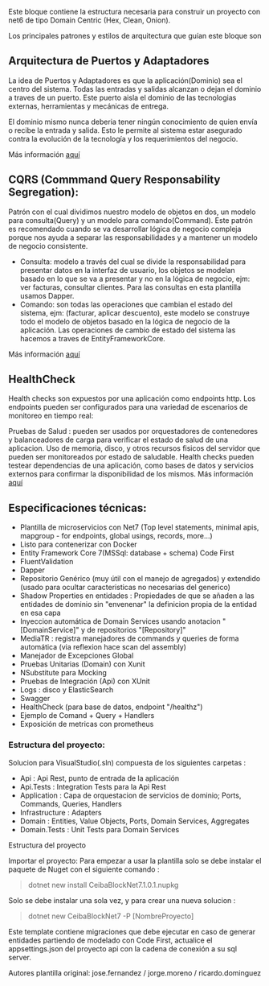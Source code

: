 Este bloque contiene la estructura necesaria para construir un proyecto con net6 de tipo Domain Centric (Hex, Clean, Onion).

Los principales patrones y estilos de arquitectura que guían este bloque son

## Arquitectura de Puertos y Adaptadores
La idea de Puertos y Adaptadores es que la aplicación(Dominio) sea el centro del sistema. Todas las entradas y salidas alcanzan o dejan el dominio a traves de un puerto. Este puerto aisla el dominio de las tecnologias externas, herramientas y mecánicas de entrega.

El dominio mismo nunca deberia tener ningún conocimiento de quien envía o recibe la entrada y salida. Esto le permite al sistema estar asegurado contra la evolución de la tecnología y los requerimientos del negocio.

Más información [aquí](https://www.thinktocode.com/2018/07/19/ports-and-adapters-architecture/)

## CQRS (Commmand Query Responsability Segregation):
Patrón con el cual dividimos nuestro modelo de objetos en dos, un modelo para consulta(Query) y un modelo para comando(Command). Este patrón es recomendado cuando se va desarrollar lógica de negocio compleja porque nos ayuda a separar las responsabilidades y a mantener un modelo de negocio consistente.

* Consulta: modelo a través del cual se divide la responsabilidad para presentar datos en la interfaz de usuario, los objetos se modelan basado en lo que se va a presentar y no en la lógica de negocio, ejm: ver facturas, consultar clientes. Para las consultas en esta plantilla usamos Dapper.
* Comando: son todas las operaciones que cambian el estado del sistema, ejm: (facturar, aplicar descuento), este modelo se construye todo el modelo de objetos basado en la lógica de negocio de la aplicación. Las operaciones de cambio de estado del sistema las hacemos a traves de EntityFrameworkCore.

Más información [aquí](https://docs.microsoft.com/en-us/azure/architecture/patterns/cqrs)

## HealthCheck
Health checks son expuestos por una aplicación como endpoints http. Los endpoints pueden ser configurados para una variedad de escenarios de monitoreo en tiempo real:

Pruebas de Salud : pueden ser usados por orquestadores de contenedores y balanceadores de carga para verificar el estado de salud de una aplicacion.
Uso de memoria, disco, y otros recursos fisicos del servidor que pueden ser monitoreados por estado de saludable.
Health checks pueden testear dependencias de una aplicación, como bases de datos y servicios externos para confirmar la disponibilidad de los mismos.
Más información [aquí](https://docs.microsoft.com/en-us/aspnet/core/host-and-deploy/health-checks?view=aspnetcore-3.1)

## Especificaciones técnicas:
* Plantilla de microservicios con Net7 (Top level statements, minimal apis, mapgroup - for endpoints,  global usings, records, more...)
* Listo para contenerizar con Docker
* Entity Framework Core 7(MSSql: database + schema) Code First 
* FluentValidation
* Dapper 
* Repositorio Genérico (muy útil con el manejo de agregados) y extendido (usado para ocultar caracteristicas no necesarias del generico)
* Shadow Properties en entidades : Propiedades de que se añaden a las entidades de dominio sin "envenenar" la definicion propia de la entidad en esa capa
* Inyeccion automática de Domain Services usando anotacion "[DomainService]" y de repositorios "[Repository]"
* MediaTR : registra manejadores de commands y queries de forma automática (via reflexion hace scan del assembly)
* Manejador de Excepciones Global
* Pruebas Unitarias (Domain) con Xunit
* NSubstitute para Mocking
* Pruebas de Integración (Api) con XUnit
* Logs : disco y ElasticSearch
* Swagger
* HealthCheck (para base de datos, endpoint "/healthz") 
* Ejemplo de Comand + Query + Handlers
* Exposición de metricas con prometheus

### Estructura del proyecto:
Solucion para VisualStudio(.sln) compuesta de los siguientes carpetas :

* Api : Api Rest, punto de entrada de la aplicación
* Api.Tests : Integration Tests para la Api Rest
* Application : Capa de orquestacion de servicios de dominio; Ports, Commands, Queries, Handlers
* Infrastructure : Adapters
* Domain : Entities, Value Objects, Ports, Domain Services, Aggregates
* Domain.Tests : Unit Tests para Domain Services

Estructura del proyecto

Importar el proyecto:
Para empezar a usar la plantilla solo se debe instalar el paquete de Nuget con el siguiente comando : 

> dotnet new install CeibaBlockNet7.1.0.1.nupkg

Solo se debe instalar una sola vez, y para crear una nueva solucion : 

> dotnet new CeibaBlockNet7 -P [NombreProyecto]

Este template contiene migraciones que debe ejecutar en caso de generar entidades partiendo de modelado con Code First, actualice el appsettings.json del proyecto api con la cadena de conexión a su sql server.


Autores plantilla original: jose.fernandez / jorge.moreno / ricardo.dominguez